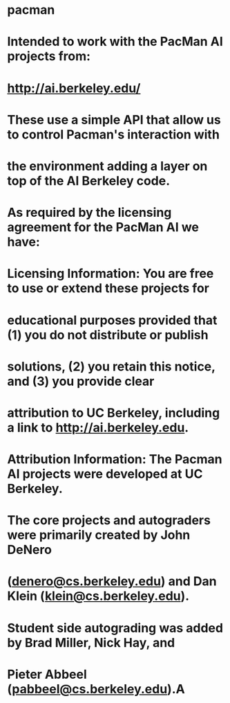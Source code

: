# pacman
# Intended to work with the PacMan AI projects from:
#
# http://ai.berkeley.edu/
#
# These use a simple API that allow us to control Pacman's interaction with
# the environment adding a layer on top of the AI Berkeley code.
#
# As required by the licensing agreement for the PacMan AI we have:
#
# Licensing Information:  You are free to use or extend these projects for
# educational purposes provided that (1) you do not distribute or publish
# solutions, (2) you retain this notice, and (3) you provide clear
# attribution to UC Berkeley, including a link to http://ai.berkeley.edu.
# 
# Attribution Information: The Pacman AI projects were developed at UC Berkeley.
# The core projects and autograders were primarily created by John DeNero
# (denero@cs.berkeley.edu) and Dan Klein (klein@cs.berkeley.edu).
# Student side autograding was added by Brad Miller, Nick Hay, and
# Pieter Abbeel (pabbeel@cs.berkeley.edu).A

